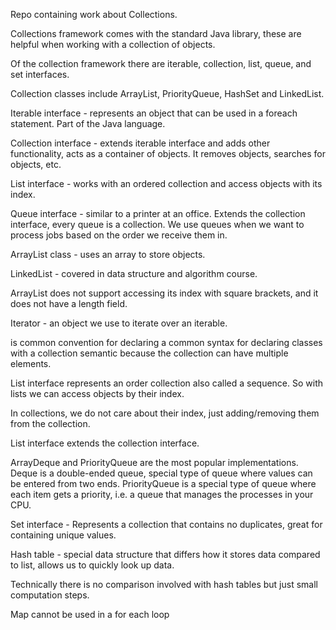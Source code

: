 Repo containing work about Collections.

Collections framework comes with the standard Java library, these are helpful when working with a collection of
objects.

Of the collection framework there are iterable, collection, list, queue, and set interfaces.

Collection classes include ArrayList, PriorityQueue, HashSet and LinkedList.  

Iterable interface - represents an object that can be used in a foreach statement. Part of the Java language. 

Collection interface - extends iterable interface and adds other functionality, acts as a container of objects. 
It removes objects, searches for objects, etc.

List interface - works with an ordered collection and access objects with its index.

Queue interface - similar to a printer at an office. Extends the collection interface, every queue is a collection.
We use queues when we want to process jobs based on the order we receive them in.

ArrayList class - uses an array to store objects.

LinkedList - covered in data structure and algorithm course.

ArrayList does not support accessing its index with square brackets, and it does not have a length field.

Iterator - an object we use to iterate over an iterable. 

<E> is common convention for declaring a common syntax for declaring classes with a collection semantic because the collection can have multiple elements. 

List interface represents an order collection also called a sequence. So with lists we can access objects by their index.

In collections, we do not care about their index, just adding/removing them from the collection.

List interface extends the collection interface.

ArrayDeque and PriorityQueue are the most popular implementations. Deque is a double-ended queue, special type of queue where values can be entered from two
ends.  PriorityQueue is a special type of queue where each item gets a priority, i.e. a queue that manages the processes in your CPU.

Set interface - Represents a collection that contains no duplicates, great for containing unique values.

Hash table -  special data structure that differs how it stores data compared to list, allows us to 
quickly look up data.

Technically there is no comparison involved with hash tables but just small computation steps.

Map cannot be used in a for each loop


